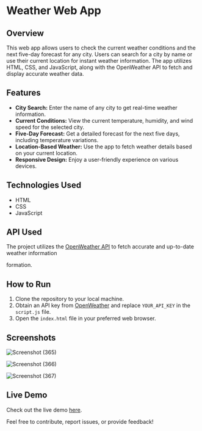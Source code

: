 # Weather Web App

## Overview
This web app allows users to check the current weather conditions and the next five-day forecast for any city. Users can search for a city by name or use their current location for instant weather information. The app utilizes HTML, CSS, and JavaScript, along with the OpenWeather API to fetch and display accurate weather data.

## Features
- **City Search:** Enter the name of any city to get real-time weather information.
- **Current Conditions:** View the current temperature, humidity, and wind speed for the selected city.
- **Five-Day Forecast:** Get a detailed forecast for the next five days, including temperature variations.
- **Location-Based Weather:** Use the app to fetch weather details based on your current location.
- **Responsive Design:** Enjoy a user-friendly experience on various devices.

## Technologies Used
- HTML
- CSS
- JavaScript

## API Used
The project utilizes the [OpenWeather API](https://openweathermap.org/api) to fetch accurate and up-to-date weather information

formation.

## How to Run
1. Clone the repository to your local machine.
2. Obtain an API key from [OpenWeather](https://openweathermap.org/api) and replace `YOUR_API_KEY` in the `script.js` file.
3. Open the `index.html` file in your preferred web browser.

## Screenshots

![Screenshot (365)](https://github.com/kanhaiya9309/Weather.com/assets/124244655/fba6cf19-edff-459e-8b18-ec41bae481b4)

![Screenshot (366)](https://github.com/kanhaiya9309/Weather.com/assets/124244655/15686328-ad27-4587-ac59-c180dd0b9dd8)

![Screenshot (367)](https://github.com/kanhaiya9309/Weather.com/assets/124244655/8516f15c-52a7-4938-93e7-d0078ea929df)


## Live Demo
Check out the live demo [here](https://kanhaiya9309.github.io/Weather.com/).

Feel free to contribute, report issues, or provide feedback!
```
